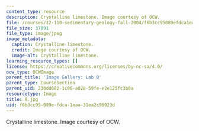```yaml
---
content_type: resource
description: Crystalline limestone. Image courtesy of OCW.
file: /courses/12-110-sedimentary-geology-fall-2004/f6b3cc95089efdca1eaa31ea2c96023d_8.jpg
file_size: 37091
file_type: image/jpeg
image_metadata:
  caption: Crystalline limestone.
  credit: Image courtesy of OCW.
  image-alt: Crystalline limestone.
learning_resource_types: []
license: https://creativecommons.org/licenses/by-nc-sa/4.0/
ocw_type: OCWImage
parent_title: 'Image Gallery: Lab 8'
parent_type: CourseSection
parent_uid: 230dd682-1c86-a028-59fe-e2e125fc3b0a
resourcetype: Image
title: 8.jpg
uid: f6b3cc95-089e-fdca-1eaa-31ea2c96023d
---
```

Crystalline limestone. Image courtesy of OCW.